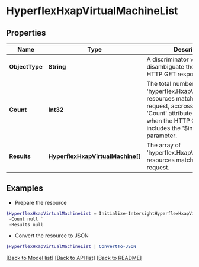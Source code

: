 # HyperflexHxapVirtualMachineList
## Properties

Name | Type | Description | Notes
------------ | ------------- | ------------- | -------------
**ObjectType** | **String** | A discriminator value to disambiguate the schema of a HTTP GET response body. | 
**Count** | **Int32** | The total number of &#39;hyperflex.HxapVirtualMachine&#39; resources matching the request, accross all pages. The &#39;Count&#39; attribute is included when the HTTP GET request includes the &#39;$inlinecount&#39; parameter. | [optional] 
**Results** | [**HyperflexHxapVirtualMachine[]**](HyperflexHxapVirtualMachine.md) | The array of &#39;hyperflex.HxapVirtualMachine&#39; resources matching the request. | [optional] 

## Examples

- Prepare the resource
```powershell
$HyperflexHxapVirtualMachineList = Initialize-IntersightHyperflexHxapVirtualMachineList  -ObjectType null `
 -Count null `
 -Results null
```

- Convert the resource to JSON
```powershell
$HyperflexHxapVirtualMachineList | ConvertTo-JSON
```

[[Back to Model list]](../README.md#documentation-for-models) [[Back to API list]](../README.md#documentation-for-api-endpoints) [[Back to README]](../README.md)

